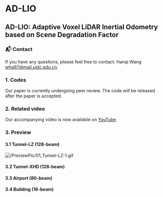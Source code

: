 # AD-LIO
## AD-LIO: Adaptive Voxel LiDAR Inertial Odometry based on Scene Degradation Factor
### 📬 Contact
If you have any questions, please feel free to contact: Hanqi Wang whq97@mail.ustc.edu.cn.
### 1. Codes
Our paper is currently undergoing peer review. The code will be released after the paper is accepted.
### 2. Related video
Our accompanying video is now available on [YouTube](https://youtu.be/kN0JURdOdr4}{https://youtu.be/kN0JURdOdr4).
### 3. Preview
#### 3.1 Tunnel-LZ (128-beam)
![/PreviewPic/01_Tunnel-LZ-1.gif](https://github.com/hanson97/AD-LIO/blob/main/PreviewPic/01_Tunnel-LZ-1.gif)
#### 3.2 Tunnel-XHD (128-beam)

#### 3.3 Airport (80-beam)

#### 3.4 Building (16-beam)

